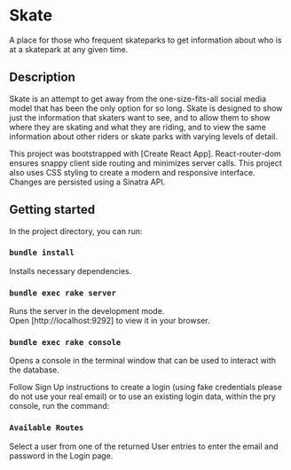 # Skate

A place for those who frequent skateparks to get information about who is at a skatepark at any given time.

## Description

Skate is an attempt to get away from the one-size-fits-all social media model that has been the only option for so long. Skate is designed to show just the information that skaters want to see, and to allow them to show where they are skating and what they are riding, and to view the same information about other riders or skate parks with varying levels of detail.

This project was bootstrapped with [Create React App]. React-router-dom ensures snappy client side routing and minimizes server calls. This project also uses CSS styling to create a modern and responsive interface. Changes are persisted using a Sinatra API.

## Getting started

In the project directory, you can run:

### `bundle install`

Installs necessary dependencies.

### `bundle exec rake server`

Runs the server in the development mode.\
Open [http://localhost:9292] to view it in your browser.

### `bundle exec rake console`

Opens a console in the terminal window that can be used to interact with the database.

Follow Sign Up instructions to create a login (using fake credentials please do not use your real email) or to use an existing login data, within the pry console, run the command:

### `Available Routes`

Select a user from one of the returned User entries to enter the email and password in the Login page.

